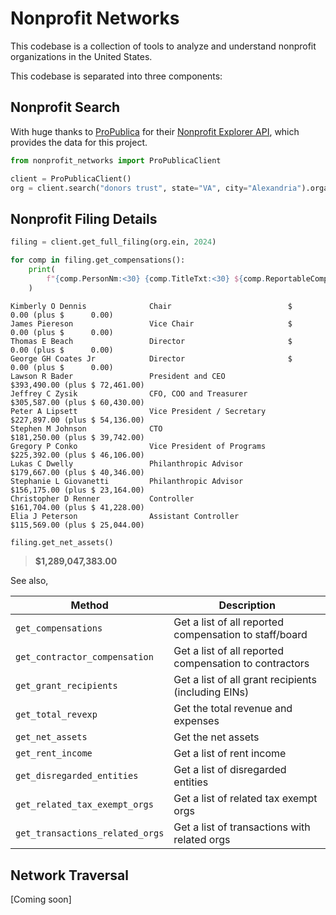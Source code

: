 # Nonprofit Networks

This codebase is a collection of tools to analyze and understand nonprofit organizations in the United States.

This codebase is separated into three components:

## Nonprofit Search

With huge thanks to [ProPublica](https://www.propublica.org/) for their [Nonprofit Explorer API](https://projects.propublica.org/nonprofits/api/), which provides the data for this project.

```python
from nonprofit_networks import ProPublicaClient

client = ProPublicaClient()
org = client.search("donors trust", state="VA", city="Alexandria").organizations[0]]
```

## Nonprofit Filing Details

```python
filing = client.get_full_filing(org.ein, 2024)

for comp in filing.get_compensations():
    print(
        f"{comp.PersonNm:<30} {comp.TitleTxt:<30} ${comp.ReportableCompFromOrgAmt:>10,.2f} (plus ${comp.OtherCompensationAmt:>10,.2f})"
    )
```

```
Kimberly O Dennis              Chair                          $      0.00 (plus $      0.00)
James Piereson                 Vice Chair                     $      0.00 (plus $      0.00)
Thomas E Beach                 Director                       $      0.00 (plus $      0.00)
George GH Coates Jr            Director                       $      0.00 (plus $      0.00)
Lawson R Bader                 President and CEO              $393,490.00 (plus $ 72,461.00)
Jeffrey C Zysik                CFO, COO and Treasurer         $305,587.00 (plus $ 60,430.00)
Peter A Lipsett                Vice President / Secretary     $227,897.00 (plus $ 54,136.00)
Stephen M Johnson              CTO                            $181,250.00 (plus $ 39,742.00)
Gregory P Conko                Vice President of Programs     $225,392.00 (plus $ 46,106.00)
Lukas C Dwelly                 Philanthropic Advisor          $179,667.00 (plus $ 40,346.00)
Stephanie L Giovanetti         Philanthropic Advisor          $156,175.00 (plus $ 23,164.00)
Christopher D Renner           Controller                     $161,704.00 (plus $ 41,228.00)
Elia J Peterson                Assistant Controller           $115,569.00 (plus $ 25,044.00)
```

```python
filing.get_net_assets()
```

> **$1,289,047,383.00**

See also,

| Method                          | Description                                            |
| ------------------------------- | ------------------------------------------------------ |
| `get_compensations`             | Get a list of all reported compensation to staff/board |
| `get_contractor_compensation`   | Get a list of all reported compensation to contractors |
| `get_grant_recipients`          | Get a list of all grant recipients (including EINs)    |
| `get_total_revexp`              | Get the total revenue and expenses                     |
| `get_net_assets`                | Get the net assets                                     |
| `get_rent_income`               | Get a list of rent income                              |
| `get_disregarded_entities`      | Get a list of disregarded entities                     |
| `get_related_tax_exempt_orgs`   | Get a list of related tax exempt orgs                  |
| `get_transactions_related_orgs` | Get a list of transactions with related orgs           |

## Network Traversal

[Coming soon]
